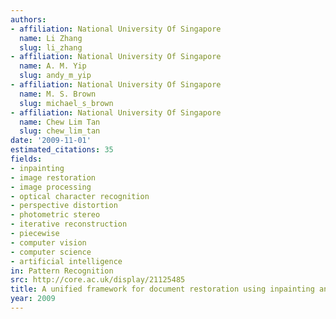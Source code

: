 ```yaml
---
authors:
- affiliation: National University Of Singapore
  name: Li Zhang
  slug: li_zhang
- affiliation: National University Of Singapore
  name: A. M. Yip
  slug: andy_m_yip
- affiliation: National University Of Singapore
  name: M. S. Brown
  slug: michael_s_brown
- affiliation: National University Of Singapore
  name: Chew Lim Tan
  slug: chew_lim_tan
date: '2009-11-01'
estimated_citations: 35
fields:
- inpainting
- image restoration
- image processing
- optical character recognition
- perspective distortion
- photometric stereo
- iterative reconstruction
- piecewise
- computer vision
- computer science
- artificial intelligence
in: Pattern Recognition
src: http://core.ac.uk/display/21125485
title: A unified framework for document restoration using inpainting and shape-from-shading
year: 2009
---
```

